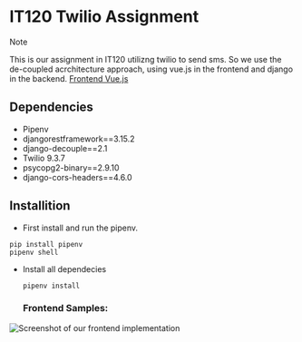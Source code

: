 # IT120 Twilio Assignment
> [!NOTE]
> This is our assignment in IT120 utilizng twilio to send sms. So we use the de-coupled acrchitecture approach, using vue.js in the frontend and django in the backend.
> [Frontend Vue.js](https://github.com/tech-takumis/Vue.js-SMS-Assignment)

## Dependencies
- Pipenv
- djangorestframework==3.15.2
- django-decouple==2.1
- Twilio 9.3.7
- psycopg2-binary==2.9.10
- django-cors-headers==4.6.0
## Installition
- First install and run the pipenv.
```
pip install pipenv
pipenv shell
```
- Install all dependecies
  ```
  pipenv install
  ```
  ### Frontend Samples:
![Screenshot of our frontend implementation](![465894775_2059484134483421_2410759070785116624_n](https://github.com/user-attachments/assets/f09252ba-6261-4e58-b2c9-7f79087faa02)
)
